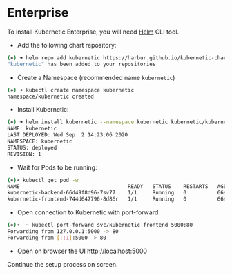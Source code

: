 # Enterprise

To install Kubernetic Enterprise, you will need [Helm] CLI tool.

[Helm]: https://helm.sh/

* Add the following chart repository:

```sh
(⎈) ➜ helm repo add kubernetic https://harbur.github.io/kubernetic-charts
"kubernetic" has been added to your repositories
```

* Create a Namespace (recommended name `kubernetic`)

```sh
(⎈) ➜ kubectl create namespace kubernetic
namespace/kubernetic created
```

* Install Kubernetic:

```sh
(⎈) ➜ helm install kubernetic --namespace kubernetic kubernetic/kubernetic
NAME: kubernetic
LAST DEPLOYED: Wed Sep  2 14:23:06 2020
NAMESPACE: kubernetic
STATUS: deployed
REVISION: 1
```

* Wait for Pods to be running:

```sh
(⎈)➜ kubectl get pod -w
NAME                                   READY   STATUS    RESTARTS   AGE
kubernetic-backend-66d49f8d96-7sv77    1/1     Running   0          66s
kubernetic-frontend-744d647796-8d86r   1/1     Running   0          66s
```

* Open connection to Kubernetic with port-forward:

```sh
(⎈)➜  ~ kubectl port-forward svc/kubernetic-frontend 5000:80
Forwarding from 127.0.0.1:5000 -> 80
Forwarding from [::1]:5000 -> 80
```

* Open on browser the UI http://localhost:5000

Continue the setup process on screen.
